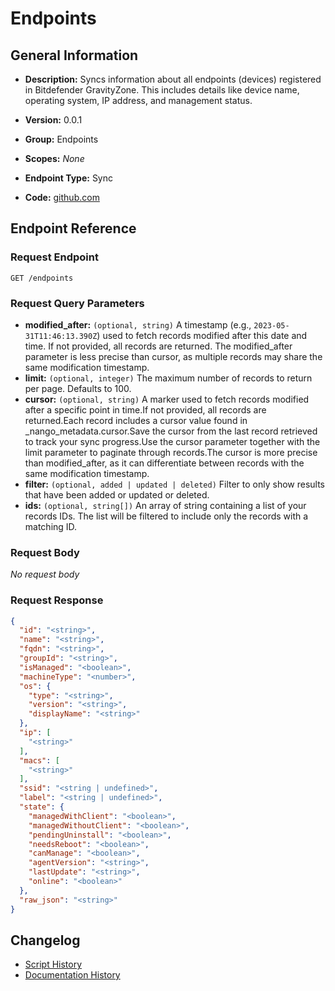 <!-- BEGIN GENERATED CONTENT -->
# Endpoints

## General Information

- **Description:** Syncs information about all endpoints (devices) registered in Bitdefender GravityZone.
This includes details like device name, operating system, IP address, and management status.

- **Version:** 0.0.1
- **Group:** Endpoints
- **Scopes:** _None_
- **Endpoint Type:** Sync
- **Code:** [github.com](https://github.com/NangoHQ/integration-templates/tree/main/integrations/bitdefender/syncs/endpoints.ts)


## Endpoint Reference

### Request Endpoint

`GET /endpoints`

### Request Query Parameters

- **modified_after:** `(optional, string)` A timestamp (e.g., `2023-05-31T11:46:13.390Z`) used to fetch records modified after this date and time. If not provided, all records are returned. The modified_after parameter is less precise than cursor, as multiple records may share the same modification timestamp.
- **limit:** `(optional, integer)` The maximum number of records to return per page. Defaults to 100.
- **cursor:** `(optional, string)` A marker used to fetch records modified after a specific point in time.If not provided, all records are returned.Each record includes a cursor value found in _nango_metadata.cursor.Save the cursor from the last record retrieved to track your sync progress.Use the cursor parameter together with the limit parameter to paginate through records.The cursor is more precise than modified_after, as it can differentiate between records with the same modification timestamp.
- **filter:** `(optional, added | updated | deleted)` Filter to only show results that have been added or updated or deleted.
- **ids:** `(optional, string[])` An array of string containing a list of your records IDs. The list will be filtered to include only the records with a matching ID.

### Request Body

_No request body_

### Request Response

```json
{
  "id": "<string>",
  "name": "<string>",
  "fqdn": "<string>",
  "groupId": "<string>",
  "isManaged": "<boolean>",
  "machineType": "<number>",
  "os": {
    "type": "<string>",
    "version": "<string>",
    "displayName": "<string>"
  },
  "ip": [
    "<string>"
  ],
  "macs": [
    "<string>"
  ],
  "ssid": "<string | undefined>",
  "label": "<string | undefined>",
  "state": {
    "managedWithClient": "<boolean>",
    "managedWithoutClient": "<boolean>",
    "pendingUninstall": "<boolean>",
    "needsReboot": "<boolean>",
    "canManage": "<boolean>",
    "agentVersion": "<string>",
    "lastUpdate": "<string>",
    "online": "<boolean>"
  },
  "raw_json": "<string>"
}
```

## Changelog

- [Script History](https://github.com/NangoHQ/integration-templates/commits/main/integrations/bitdefender/syncs/endpoints.ts)
- [Documentation History](https://github.com/NangoHQ/integration-templates/commits/main/integrations/bitdefender/syncs/endpoints.md)

<!-- END  GENERATED CONTENT -->

